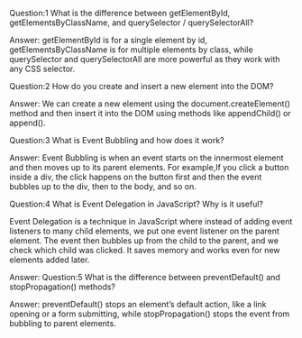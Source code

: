 
Question:1 What is the difference between getElementById, getElementsByClassName, and querySelector / querySelectorAll?

Answer: getElementById is for a single element by id, getElementsByClassName is for multiple elements by class, while querySelector and querySelectorAll are more powerful as they work with any CSS selector.

Question:2 How do you create and insert a new element into the DOM?

Answer: We can create a new element using the document.createElement() method and then insert it into the DOM using methods like appendChild() or append().

Question:3 What is Event Bubbling and how does it work?

Answer: Event Bubbling is when an event starts on the innermost element and then moves up to its parent elements. For example,If you click a button inside a div, the click happens on the button first and then the event bubbles up to the div, then to the body, and so on.

Question:4 What is Event Delegation in JavaScript? Why is it useful?

Event Delegation is a technique in JavaScript where instead of adding event listeners to many child elements, we put one event listener on the parent element. The event then bubbles up from the child to the parent, and we check which child was clicked. It saves memory and works even for new elements added later.

Answer: 
Question:5 What is the difference between preventDefault() and stopPropagation() methods?

Answer: preventDefault() stops an element’s default action, like a link opening or a form submitting, while stopPropagation() stops the event from bubbling to parent elements.